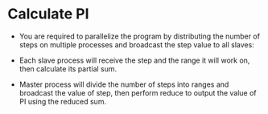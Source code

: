 # Calculate PI

- You are required to parallelize the program by distributing the number of steps
  on multiple processes and broadcast the step value to all slaves:

- Each slave process will receive the step and the range it will work on, then
  calculate its partial sum.
- Master process will divide the number of steps into ranges and broadcast
  the value of step, then perform reduce to output the value of PI using the
  reduced sum.
